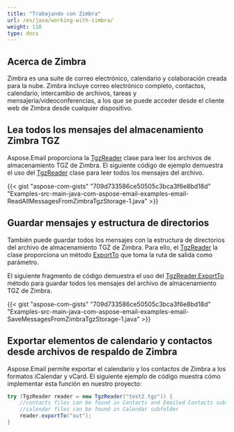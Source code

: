 ```yaml
---
title: "Trabajando con Zimbra"
url: /es/java/working-with-zimbra/
weight: 110
type: docs
---
```


## **Acerca de Zimbra**
Zimbra es una suite de correo electrónico, calendario y colaboración creada para la nube. Zimbra incluye correo electrónico completo, contactos, calendario, intercambio de archivos, tareas y mensajería/videoconferencias, a los que se puede acceder desde el cliente web de Zimbra desde cualquier dispositivo.
## **Lea todos los mensajes del almacenamiento Zimbra TGZ**
Aspose.Email proporciona la [TgzReader](https://apireference.aspose.com/email/java/com.aspose.email/TgzReader) clase para leer los archivos de almacenamiento TGZ de Zimbra. El siguiente código de ejemplo demuestra el uso del [TgzReader](https://apireference.aspose.com/email/java/com.aspose.email/TgzReader) clase para leer todos los mensajes del archivo. 



{{< gist "aspose-com-gists" "709d733586ce50505c3bca3f6e8bd18d" "Examples-src-main-java-com-aspose-email-examples-email-ReadAllMessagesFromZimbraTgzStorage-1.java" >}}
## **Guardar mensajes y estructura de directorios**
También puede guardar todos los mensajes con la estructura de directorios del archivo de almacenamiento TGZ de Zimbra. Para ello, el [TgzReader](https://apireference.aspose.com/email/java/com.aspose.email/TgzReader) la clase proporciona un método [ExportTo](https://apireference.aspose.com/email/java/com.aspose.email/TgzReader#exportTo\(java.lang.String\)) que toma la ruta de salida como parámetro.

El siguiente fragmento de código demuestra el uso del [TgzReader.ExportTo](https://apireference.aspose.com/email/java/com.aspose.email/TgzReader#exportTo\(java.lang.String\)) método para guardar todos los mensajes del archivo de almacenamiento TGZ de Zimbra.



{{< gist "aspose-com-gists" "709d733586ce50505c3bca3f6e8bd18d" "Examples-src-main-java-com-aspose-email-examples-email-SaveMessagesFromZimbraTgzStorage-1.java" >}}

## **Exportar elementos de calendario y contactos desde archivos de respaldo de Zimbra**

Aspose.Email permite exportar el calendario y los contactos de Zimbra a los formatos iCalendar y vCard. El siguiente ejemplo de código muestra cómo implementar esta función en nuestro proyecto:

```java
try (TgzReader reader = new TgzReader("test2.tgz")) {
    //contacts files can be found in Contacts and Emailed Contacts subfolders
    //calendar files can be found in Calendar subfolder
    reader.exportTo("out");
}
```